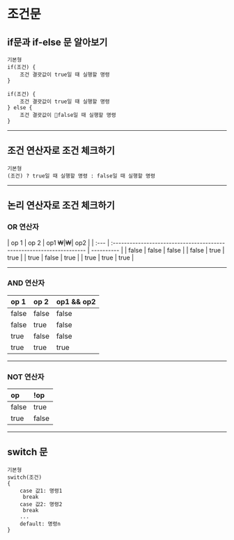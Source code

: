 # 조건문

## if문과 if-else 문 알아보기

```
기본형 
if(조건) {
    조건 결괏값이 true일 때 실행할 명령
}

if(조건) {
    조건 결괏값이 true일 때 실행할 명령
} else {
    조건 결괏값이 false일 때 실행할 명령
}
```

---

## 조건 연산자로 조건 체크하기

```
기본형 
(조건) ? true일 때 실행할 명령 : false일 때 실행할 명령
```

---

## 논리 연산자로 조건 체크하기

### OR 연산자
| op 1 | op 2                                                                  | op1 ₩|₩| op2       |
| :--- | :-------------------------------------------------------------------- | ---------- |
| false    | false                                          | false  |
| false    | true               | true  |
| true   | false                                          | true |
| true    | true               | true  |

---

### AND 연산자

| op 1 | op 2                                                                  | op1 && op2       |
| :--- | :-------------------------------------------------------------------- | ---------- |
| false    | false                                          | false  |
| false    | true               | false  |
| true   | false                                          | false |
| true    | true               | true  |

---

### NOT 연산자

| op | !op                                                                  |
| :--- | :-------------------------------------------------------------------- |
| false    | true               |
| true   | false                                          |

---

## switch 문

```
기본형 
switch(조건) 
{
    case 값1: 명령1
     break
    case 값2: 명령2
     break
    ...
    default: 명령n
}
```
